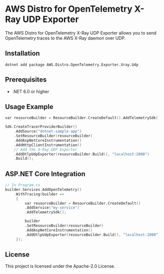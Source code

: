 # AWS Distro for OpenTelemetry X-Ray UDP Exporter
The AWS Distro for OpenTelemetry X-Ray UDP Exporter allows you to send OpenTelemetry traces to the AWS X-Ray daemon over UDP.

## Installation
```console
dotnet add package AWS.Distro.OpenTelemetry.Exporter.Xray.Udp
```

## Prerequisites
- .NET 6.0 or higher

## Usage Example
```c
var resourceBuilder = ResourceBuilder.CreateDefault().AddTelemetrySdk();

Sdk.CreateTracerProviderBuilder()
    .AddSource("dotnet-sample-app")
    .SetResourceBuilder(resourceBuilder)
    .AddAspNetCoreInstrumentation()
    .AddHttpClientInstrumentation()
    // Add the X-Ray UDP Exporter
    .AddOtlpUdpExporter(resourceBuilder.Build(), "localhost:2000")
    .Build();
```

## ASP.NET Core Integration
```c
// In Program.cs
builder.Services.AddOpenTelemetry()
    .WithTracing(builder =>
     {
         var resourceBuilder = ResourceBuilder.CreateDefault()
         .AddService("my-service")
         .AddTelemetrySdk();

         builder
         .SetResourceBuilder(resourceBuilder)
         .AddAspNetCoreInstrumentation()
         .AddOtlpUdpExporter(resourceBuilder.Build(), "localhost:2000");
     });
```

## License
This project is licensed under the Apache-2.0 License.
